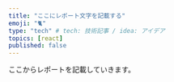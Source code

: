 ```yaml
---
title: "ここにレポート文字を記載する"
emoji: "🐈"
type: "tech" # tech: 技術記事 / idea: アイデア
topics: [react]
published: false
---
```


ここからレポートを記載していきます。

